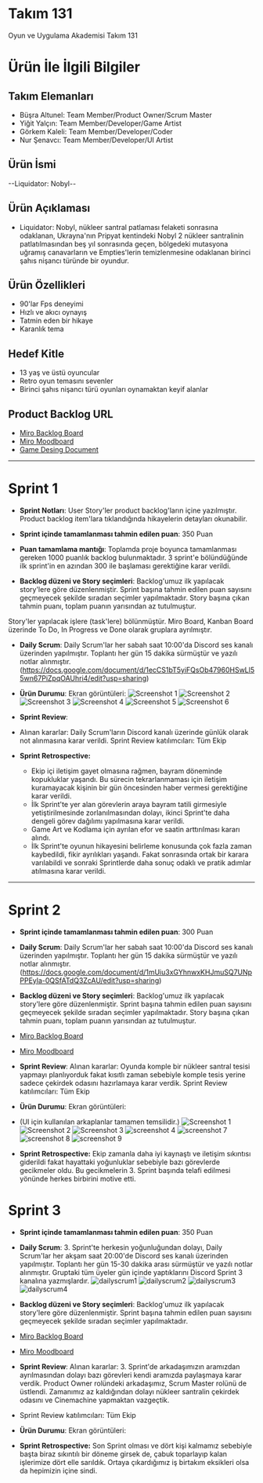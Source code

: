 # **Takım 131**

Oyun ve Uygulama Akademisi Takım 131

# Ürün İle İlgili Bilgiler

## Takım Elemanları

- Büşra Altunel: Team Member/Product Owner/Scrum Master
- Yiğit Yalçın: Team Member/Developer/Game Artist
- Görkem Kaleli: Team Member/Developer/Coder
- Nur Şenavcı: Team Member/Developer/UI Artist

## Ürün İsmi

--Liquidator: Nobyl--

## Ürün Açıklaması

- Liquidator: Nobyl, nükleer santral patlaması felaketi sonrasına odaklanan, Ukrayna'nın Pripyat kentindeki 
Nobyl 2 nükleer santralinin patlatılmasından beş yıl sonrasında geçen, bölgedeki mutasyona uğramış canavarların 
ve Empties'lerin temizlenmesine odaklanan birinci şahıs nişancı türünde bir oyundur.

## Ürün Özellikleri

- 90'lar Fps deneyimi
- Hızlı ve akıcı oynayış
- Tatmin eden bir hikaye
- Karanlık tema

## Hedef Kitle

- 13 yaş ve üstü oyuncular
- Retro oyun temasını sevenler
- Birinci şahıs nişancı türü oyunları oynamaktan keyif alanlar

## Product Backlog URL

- [Miro Backlog Board](https://miro.com/app/board/uXjVO6Xaf2U=/?share_link_id=633709052401)
- [Miro Moodboard](https://miro.com/app/board/uXjVO2DLwP4=/?share_link_id=814631969518)
- [Game Desing Document](https://docs.google.com/document/d/16ENNLMy4iLyZDZlZeuvmyq_wKJYy9C5D/edit?usp=sharing&ouid=116119319976991765463&rtpof=true&sd=true)

---

# Sprint 1

- **Sprint Notları**: User Story'ler product backlog'ların içine yazılmıştır. Product backlog item'lara tıklandığında hikayelerin detayları okunabilir.

- **Sprint içinde tamamlanması tahmin edilen puan**: 350 Puan

- **Puan tamamlama mantığı**: Toplamda proje boyunca tamamlanması gereken 1000 puanlık backlog bulunmaktadır. 3 sprint'e bölündüğünde ilk sprint'in en azından 300 ile başlaması gerektiğine karar verildi.

- **Backlog düzeni ve Story seçimleri**: Backlog'umuz ilk yapılacak story'lere göre düzenlenmiştir. Sprint başına tahmin edilen puan sayısını geçmeyecek şekilde sıradan seçimler yapılmaktadır. Story başına çıkan tahmin puanı, toplam puanın yarısından az tutulmuştur. 

Story'ler yapılacak işlere (task'lere) bölünmüştür. Miro Board, Kanban Board üzerinde To Do, In Progress ve Done olarak gruplara ayrılmıştır.

- **Daily Scrum**: Daily Scrum'lar her sabah saat 10:00'da Discord ses kanalı üzerinden yapılmıştır. Toplantı her gün 15 dakika sürmüştür ve yazılı notlar alınmıştır. 
(https://docs.google.com/document/d/1ecCS1bT5yiFQsOb47960HSwLl55wn67PiZpqOAUhri4/edit?usp=sharing)


- **Ürün Durumu**: Ekran görüntüleri:
![Screenshot 1](https://user-images.githubusercontent.com/77441088/167476346-e922d48b-ffce-4b44-a5a3-598bcb7fe49c.png)
![Screenshot 2](https://user-images.githubusercontent.com/77441088/167475009-33fc21bd-8bb2-457c-9322-7af10106abd9.png)
![Screenshot 3](https://user-images.githubusercontent.com/77441088/167475793-2edea7bc-0612-4a88-b6a1-947568b40b6e.png)
![Screenshot 4](https://user-images.githubusercontent.com/77441088/167476462-5772a8f3-71b2-4de6-bce1-6bcb4acf3861.png)
![Screenshot 5](https://user-images.githubusercontent.com/77441088/167476663-e5310043-8937-4cbe-af1f-8bceb9934750.png)
![Screenshot 6](https://user-images.githubusercontent.com/77441088/167477039-9ff36e8c-5261-4c4c-975f-717462d51306.png)


- **Sprint Review**: 
- Alınan kararlar: Daily Scrum'ların Discord kanalı üzerinde günlük olarak not alınmasına karar verildi. Sprint Review katılımcıları: Tüm Ekip

- **Sprint Retrospective:**
  - Ekip içi iletişim gayet olmasına rağmen, bayram döneminde kopukluklar yaşandı. Bu sürecin tekrarlanmaması için iletişim kuramayacak kişinin bir gün öncesinden haber vermesi gerektiğine karar verildi.
  - İlk Sprint'te yer alan görevlerin araya bayram tatili girmesiyle yetiştirilmesinde zorlanılmasından dolayı, ikinci Sprint'te daha dengeli görev dağılımı yapılmasına karar verildi.
  - Game Art ve Kodlama için ayrılan efor ve saatin arttırılması kararı alındı. 
  - İlk Sprint'te oyunun hikayesini belirleme konusunda çok fazla zaman kaybedildi, fikir ayrılıkları yaşandı. Fakat sonrasında ortak bir karara varılabildi ve sonraki Sprintlerde daha sonuç odaklı ve pratik adımlar atılmasına karar verildi.


---

# Sprint 2

- **Sprint içinde tamamlanması tahmin edilen puan**: 300 Puan
- **Daily Scrum**: Daily Scrum'lar her sabah saat 10:00'da Discord ses kanalı üzerinden yapılmıştır. Toplantı her gün 15 dakika sürmüştür ve yazılı notlar alınmıştır. (https://docs.google.com/document/d/1mUiu3xGYhnwxKHJmuSQ7UNpPPEyla-0QSfATdQ3ZcAU/edit?usp=sharing)
- **Backlog düzeni ve Story seçimleri**: Backlog'umuz ilk yapılacak story'lere göre düzenlenmiştir. Sprint başına tahmin edilen puan sayısını geçmeyecek şekilde sıradan seçimler yapılmaktadır. Story başına çıkan tahmin puanı, toplam puanın yarısından az tutulmuştur. 
- [Miro Backlog Board](https://miro.com/app/board/uXjVO6Xaf2U=/?share_link_id=633709052401)
- [Miro Moodboard](https://miro.com/app/board/uXjVO2DLwP4=/?share_link_id=814631969518)
- **Sprint Review**: 
Alınan kararlar: Oyunda komple bir nükleer santral tesisi yapmayı planlıyorduk fakat kısıtlı zaman sebebiyle komple tesis yerine sadece çekirdek odasını hazırlamaya karar verdik. Sprint Review katılımcıları: Tüm Ekip

- **Ürün Durumu**: Ekran görüntüleri:
- (UI için kullanılan arkaplanlar tamamen temsilidir.)
![Screenshot 1](https://user-images.githubusercontent.com/77441088/169896705-33ee4144-4f08-4609-bae1-b7e06256eb4e.PNG)
![Screenshot 2](https://user-images.githubusercontent.com/77441088/169896846-f65df624-026d-4dfb-a908-97e1666dfffd.PNG)
![Screenshot 3](https://user-images.githubusercontent.com/77441088/169897032-a837c1ad-1db1-411c-916e-1ed4fbf5aca8.PNG)
![screenshot 4](https://user-images.githubusercontent.com/77441088/169897515-7f21b752-50df-41fb-8e15-081d509189d9.png)
![screenshot 7](https://user-images.githubusercontent.com/77441088/169898161-cf6eab07-eb68-4b46-bae5-c2def89cd924.png)
![screenshot 8](https://user-images.githubusercontent.com/77441088/169898303-2d97ef9b-b733-439f-a7ae-ef0583790eb5.png)
![screenshot 9](https://user-images.githubusercontent.com/77441088/169898562-238328b2-c026-4978-8e24-fdf5fde173b7.png)


- **Sprint Retrospective:** Ekip zamanla daha iyi kaynaştı ve iletişim sıkıntısı giderildi fakat hayattaki yoğunluklar sebebiyle bazı görevlerde gecikmeler oldu. Bu gecikmelerin 3. Sprint başında telafi edilmesi yönünde herkes birbirini motive etti. 



# Sprint 3

- **Sprint içinde tamamlanması tahmin edilen puan**: 350 Puan
- **Daily Scrum**: 3. Sprint'te herkesin yoğunluğundan dolayı, Daily Scrum'lar her akşam saat 20:00'de Discord ses kanalı üzerinden yapılmıştır. Toplantı her gün 15-30 dakika arası sürmüştür ve yazılı notlar alınmıştır. Gruptaki tüm üyeler gün içinde yaptıklarını Discord Sprint 3 kanalına yazmışlardır.
![dailyscrum1](https://user-images.githubusercontent.com/93131711/172041125-5cb33590-9b91-41f0-ab45-f81102e91860.png)
![dailyscrum2](https://user-images.githubusercontent.com/93131711/172041148-61c7cc0d-7ca4-4550-b6ea-d4d628bfc1ee.png)
![dailyscrum3](https://user-images.githubusercontent.com/93131711/172041162-3631ea72-c4a1-45d5-840f-8fa6fe9b7e40.png)
![dailyscrum4](https://user-images.githubusercontent.com/93131711/172041186-31b1fce8-e427-484a-9a87-4224dd60c4fb.png)

- **Backlog düzeni ve Story seçimleri**: Backlog'umuz ilk yapılacak story'lere göre düzenlenmiştir. Sprint başına tahmin edilen puan sayısını geçmeyecek şekilde sıradan seçimler yapılmaktadır.
-  [Miro Backlog Board](https://miro.com/app/board/uXjVO6Xaf2U=/?share_link_id=633709052401)
-  [Miro Moodboard](https://miro.com/app/board/uXjVO2DLwP4=/?share_link_id=814631969518)


- **Sprint Review**: 
Alınan kararlar: 3. Sprint'de arkadaşımızın aramızdan ayrılmasından dolayı bazı görevleri kendi aramızda paylaşmaya karar verdik. Product Owner rolündeki arkadaşımız, Scrum Master rolünü de üstlendi. Zamanımız az kaldığından dolayı nükleer santralin çekirdek odasını ve Cinemachine yapmaktan vazgeçtik. 
- Sprint Review katılımcıları: Tüm Ekip

- **Ürün Durumu**: Ekran görüntüleri:

- **Sprint Retrospective:** Son Sprint olması ve dört kişi kalmamız sebebiyle başta biraz sıkıntılı bir döneme girsek de, çabuk toparlayıp kalan işlerimize dört elle sarıldık. Ortaya çıkardığımız iş birtakım eksikleri olsa da hepimizin içine sindi. 
